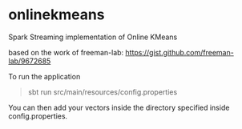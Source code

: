 onlinekmeans
============

Spark Streaming implementation of Online KMeans

based on the work of freeman-lab: https://gist.github.com/freeman-lab/9672685

To run the application
> sbt
run src/main/resources/config.properties

You can then add your vectors inside the directory specified inside config.properties.
